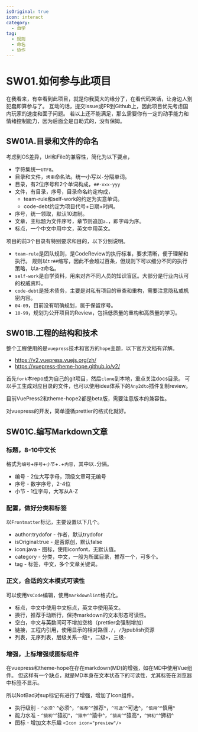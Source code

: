 ```yaml
---
isOriginal: true
icon: interact
category:
  - 自学
tag:
  - 规则
  - 命名
  - 协作
---
```


# SW01.如何参与此项目

在我看来，有幸看到此项目，就是你我莫大的缘分了，在看代码笑话，让身边人别犯蠢即算参与了。
互动的话，提交Issue或PR到Github上，因此项目优先考虑国内玩家的速度和面子问题。
若以上还不能满足，那么需要你有一定的动手能力和情绪控制能力，因为后面全是自助式的，没有保姆。

## SW01A.目录和文件的命名

考虑到OS差异，Url和File的兼容性，简化为以下要点，

* 字符集统一`UTF8`。
* 目录和文件，`烤串`命名法。统一小写以`-`分隔单词。
* 目录，有2位序号和2个单词构成，`##-xxx-yyy`
* 文件，有目录，序号，目录命名约定构成，
  + team-rule和self-work的约定为实意单词。
  + code-debt约定为项目代号+日期+时间。
* 序号，统一领取，默认10进制。
* 文章，主标题为文件序号，章节则追加`a.`，即字母为序。
* 标点，一个中文中用中文，英文中用英文。

项目的前3个目录有特别要求和目的，以下分别说明。

* `team-rule`是团队规则，是CodeReview的执行标准，要求清晰，便于理解和执行。
  规则以`tr##`缩写，因此不会超过百条，但规则下可以细分不同的执行策略，以a-z命名。
* `self-work`是自学资料，用来对齐不同人员的知识盲区。大部分是行业内认可的权威资料。
* `code-debt`是技术债务，主要是对私有项目的审查和重构，需要注意隐私或机密内容。
* `04-09`，目前没有明确规划，属于保留序号。
* `10-99`，规划为公开项目的Review，包括低质量的重构和高质量的学习。

## SW01B.工程的结构和技术

整个工程使用的是`vuepress`技术和官方的`hope`主题，以下官方文档有详解。

* <https://v2.vuepress.vuejs.org/zh/>
* <https://vuepress-theme-hope.github.io/v2/>

首先`fork`本repo成为自己的git项目，然后`clone`到本地，重点关注docs目录。
可以手工生成对应目录的文件，也可以使用idea体系下的`Any2dto`插件复制review。

目前VuePress2和theme-hope2都是beta版，需要注意版本的兼容性。

对vuepress的开发，简单遵循prettier的格式化就好。

## SW01C.编写Markdown文章

### 标题，8-10中文长

格式为`编号`+`序号`+`小节`+`.`+`内容`，其中以`.`分隔。

* 编号 - 2位大写字母，顶级文章可无编号
* 序号 - 数字序号，2-4位
* 小节 - 1位字母，大写从A-Z

### 配置，做好分类和标签

以`Frontmatter`标记，主要设置以下几个。

* author:trydofor - 作者，默认trydofor
* isOriginal:true - 是否原创，默认false
* icon:java - 图标，使用iconfont，无默认值。
* category - 分类，中文，一般为所属目录，推荐一个，可多个。
* tag - 标签，中文，多个文章关键词。

### 正文，合适的文本模式可读性

可以使用`VsCode`编辑，使用`markdownlint`格式化。

* 标点，中文中使用中文标点，英文中使用英文。
* 换行，推荐手动断行，保持markdown的文本形态可读性。
* 空白，中文与英数间可不增加空格（prettier会强制增加）
* 链接，工程内引用，使用显示的相对路径`./`，`/`为publish资源
* 列表，无序列表，层级关系一级`*`，二级`+`，三级`-`

### 增强，上标增强或图标组件

在vuepress和theme-hope在存在markdown(MD)的增强，如在MD中使用Vue组件。
但这样有一个缺点，就是MD本身在文本状态下的可读性，尤其标签在浏览器中标签不显示。

所以NotBad对sup标记有进行了增强，增加了Icon组件。

* 执行级别 - `^必须^` ^必须^，`^推荐^`^推荐^，`^可选^`^可选^，`^慎用^`^慎用^
* 能力水准 - `^猿初^`^猿初^，`^猿中^`^猿中^，`^猿高^`^猿高^，`^狮初^`^狮初^
* 图标 - 增加文本乐趣 `<Icon icon="preview"/>` <Icon icon="preview"/>
